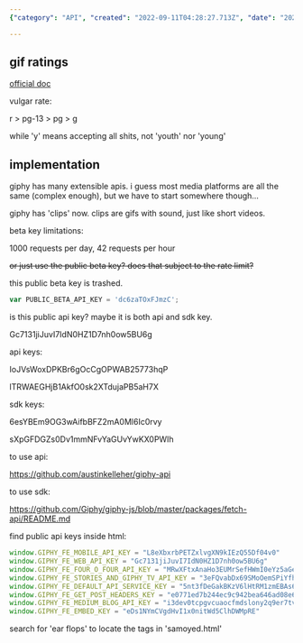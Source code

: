 ```yaml
---
{"category": "API", "created": "2022-09-11T04:28:27.713Z", "date": "2022-09-11 04:28:27", "description": "This article discusses Giphy's API and SDK keys, implementation details, and provides access to documentation and libraries for using their gif services. The comments offer insights on how to effectively integrate Giphy's offerings into various projects.", "modified": "2022-09-11T07:23:51.941Z", "tags": ["Giphy", "API Keys", "SDK", "Implementation Details", "Documentation", "Libraries", "Services"], "title": "random giphy gifs"}

---
```


## gif ratings

[official doc](https://support.giphy.com/hc/en-us/articles/360058840971-Content-Rating)

vulgar rate:

r > pg-13 > pg > g

while 'y' means accepting all shits, not 'youth' nor 'young'

## implementation

giphy has many extensible apis. i guess most media platforms are all the same (complex enough), but we have to start somewhere though...

giphy has 'clips' now. clips are gifs with sound, just like short videos.

beta key limitations:

1000 requests per day, 42 requests per hour

~~or just use the public beta key? does that subject to the rate limit?~~

this public beta key is trashed.

```javascript
var PUBLIC_BETA_API_KEY = 'dc6zaTOxFJmzC';

```

is this public api key? maybe it is both api and sdk key.

Gc7131jiJuvI7IdN0HZ1D7nh0ow5BU6g

api keys:

IoJVsWoxDPKBr6gOcCgOPWAB25773hqP

lTRWAEGHjB1AkfO0sk2XTdujaPB5aH7X

sdk keys:

6esYBEm9OG3wAifbBFZ2mA0Ml6Ic0rvy

sXpGFDGZs0Dv1mmNFvYaGUvYwKX0PWIh

to use api:

https://github.com/austinkelleher/giphy-api

to use sdk:

https://github.com/Giphy/giphy-js/blob/master/packages/fetch-api/README.md

find public api keys inside html:

```javascript
window.GIPHY_FE_MOBILE_API_KEY = "L8eXbxrbPETZxlvgXN9kIEzQ55Df04v0"
window.GIPHY_FE_WEB_API_KEY = "Gc7131jiJuvI7IdN0HZ1D7nh0ow5BU6g"
window.GIPHY_FE_FOUR_O_FOUR_API_KEY = "MRwXFtxAnaHo3EUMrSefHWmI0eYz5aGe"
window.GIPHY_FE_STORIES_AND_GIPHY_TV_API_KEY = "3eFQvabDx69SMoOemSPiYfh9FY0nzO9x"
window.GIPHY_FE_DEFAULT_API_SERVICE_KEY = "5nt3fDeGakBKzV6lHtRM1zmEBAs6dsIc"
window.GIPHY_FE_GET_POST_HEADERS_KEY = "e0771ed7b244ec9c942bea646ad08e6bf514f51a"
window.GIPHY_FE_MEDIUM_BLOG_API_KEY = "i3dev0tcpgvcuaocfmdslony2q9er7tvfndxcszm"
window.GIPHY_FE_EMBED_KEY = "eDs1NYmCVgdHvI1x0nitWd5ClhDWMpRE"

```

search for 'ear flops' to locate the tags in 'samoyed.html'
